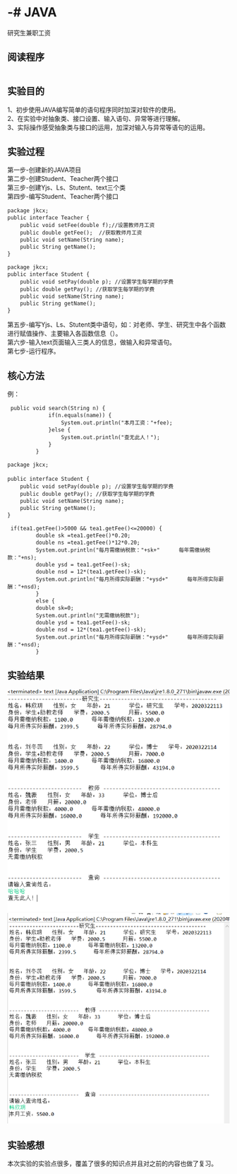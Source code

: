 # -# JAVA
研究生兼职工资
## 阅读程序
```
```  
## 实验目的  
1、初步使用JAVA编写简单的语句程序同时加深对软件的使用。  
2、在实验中对抽象类、接口设置、输入语句、异常等进行理解。  
3、实际操作感受抽象类与接口的运用，加深对输入与异常等语句的运用。  
## 实验过程  
第一步-创建新的JAVA项目  
第二步-创建Student、Teacher两个接口  
第三步-创建Yjs、Ls、Stutent、text三个类  
第四步-编写Student、Teacher两个接口  
```
package jkcx;
public interface Teacher {
	public void setFee(double f);//设置教师月工资
	public double getFee();	 //获取教师月工资
	public void setName(String name);
	public String getName();	 
}
```
```
package jkcx;
public interface Student {
	public void setPay(double p); //设置学生每学期的学费
	public double getPay(); //获取学生每学期的学费
	public void setName(String name);
	public String getName();	
}
```  

第五步-编写Yjs、Ls、Stutent类中语句，如：对老师、学生、研究生中各个函数进行赋值操作、主要输入各函数信息（）。  
第六步-输入text页面输入三类人的信息，做输入和异常语句。  
第七步-运行程序。  
## 核心方法  
例：
```
 public void search(String n) {
			 if(n.equals(name)) {
				 System.out.println("本月工资："+fee);
			 }else {
				 System.out.println("查无此人！");
			 }
		 }
```  
```  
package jkcx;

public interface Student {
	public void setPay(double p); //设置学生每学期的学费
	public double getPay(); //获取学生每学期的学费
	public void setName(String name);
	public String getName();	
}

```  
```  
 if(tea1.getFee()>5000 && tea1.getFee()<=20000) {
		 double sk =tea1.getFee()*0.20;
		 double ns =tea1.getFee()*12*0.20;
		 System.out.println("每月需缴纳税款："+sk+"      每年需缴纳税款："+ns);
		 double ysd = tea1.getFee()-sk;
		 double nsd = 12*(tea1.getFee()-sk);
		 System.out.println("每月所得实际薪酬："+ysd+"      每年所得实际薪酬："+nsd);
		 }
		 else {
		 double sk=0;
	     System.out.println("无需缴纳税款");
		 double ysd = tea1.getFee()-sk;
		 double nsd = 12*(tea1.getFee()-sk);
		 System.out.println("每月所得实际薪酬："+ysd+"      每年所得实际薪酬："+nsd);
		 }
```  
## 实验结果  
![](https://github.com/Hanxinyue13/-/blob/main/%E8%BF%90%E8%A1%8C%E7%BB%93%E6%9E%9C1.PNG)
![](https://github.com/Hanxinyue13/-/blob/main/%E8%BF%90%E8%A1%8C%E7%BB%93%E6%9E%9C2.PNG)
## 实验感想  
本次实验的实验点很多，覆盖了很多的知识点并且对之前的内容也做了复习。  
